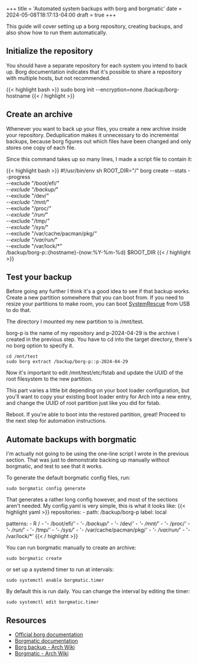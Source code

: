 +++
title = 'Automated system backups with borg and borgmatic'
date = 2024-05-08T18:17:13-04:00
draft = true
+++

This guide will cover setting up a borg repository, creating backups, and also show how to run them automatically.

## Initialize the repository

You should have a separate repository for each system you intend to back up. Borg documentation indicates that it's possible to share a repository with multiple hosts, but not recommended.

{{< highlight bash >}}
sudo borg init --encryption=none /backup/borg-hostname
{{< / highlight >}}

## Create an archive

Whenever you want to back up your files, you create a new archive inside your repository. Deduplication makes it unnecessary to do incremental backups, because borg figures out which files have been changed and only stores one copy of each file.

Since this command takes up so many lines, I made a script file to contain it:

{{< highlight bash >}}
#!/usr/bin/env sh
ROOT_DIR="/"
borg create --stats --progress \
    --exclude "/boot/efi/*" \
    --exclude "/backup/*" \
    --exclude "/dev/*" \
    --exclude "/mnt/*" \
    --exclude "/proc/*" \
    --exclude "/run/*" \
    --exclude "/tmp/*" \
    --exclude "/sys/*" \
    --exclude "/var/cache/pacman/pkg/*" \
    --exclude "/var/run/*" \
    --exclude "/var/lock/*" \
    /backup/borg-p::{hostname}-{now:%Y-%m-%d} $ROOT_DIR
{{< / highlight >}}

## Test your backup

Before going any further I think it's a good idea to see if that backup works. Create a new partition somewhere that you can boot from. If you need to resize your partitions to make room, you can boot [SystemRescue](https://www.system-rescue.org/Download/) from USB to do that.

The directory I mounted my new partition to is /mnt/test.

borg-p is the name of my repository and p-2024-04-29 is the archive I created in the previous step.
You have to cd into the target directory, there's no borg option to specify it.

```
cd /mnt/test
sudo borg extract /backup/borg-p::p-2024-04-29
```

Now it's important to edit /mnt/test/etc/fstab and update the UUID of the root filesystem to the new partition.

This part varies a little bit depending on your boot loader configuration, but you'll want to copy your existing boot loader entry for Arch into a new entry, and change the UUID of root partition just like you did for fstab.

Reboot. If you're able to boot into the restored partition, great! Proceed to the next step for automation instructions.

## Automate backups with borgmatic

I'm actually not going to be using the one-line script I wrote in the previous section. That was just to demonstrate backing up manually without borgmatic, and test to see that it works.

To generate the default borgmatic config files, run:
```
sudo borgmatic config generate
```

That generates a rather long config however, and most of the sections aren't needed.
My config.yaml is very simple, this is what it looks like:
{{< highlight yaml >}}
repositories:
    - path: /backup/borg-p
      label: local

patterns:
    - R /
    - '- /boot/efi/*'
    - '- /backup/*'
    - '- /dev/*'
    - '- /mnt/*'
    - '- /proc/*'
    - '- /run/*'
    - '- /tmp/*'
    - '- /sys/*'
    - '- /var/cache/pacman/pkg/*'
    - '- /var/run/*'
    - '- /var/lock/*'
{{< / highlight >}}

You can run borgmatic manually to create an archive:
```
sudo borgmatic create
```

or set up a systemd timer to run at intervals:
```
sudo systemctl enable borgmatic.timer
```
By default this is run daily. You can change the interval by editing the timer:
```
sudo systemctl edit borgmatic.timer
```

## Resources
- [Official borg documentation](https://borgbackup.readthedocs.io/en/stable/index.html)
- [Borgmatic documentation](https://torsion.org/borgmatic/)
- [Borg backup - Arch Wiki](https://wiki.archlinux.org/title/Borg_backup)
- [Borgmatic - Arch Wiki](https://wiki.archlinux.org/title/Borgmatic)
